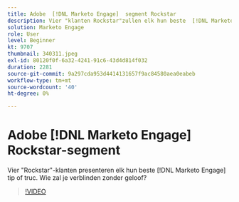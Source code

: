 ```yaml
---
title: Adobe  [!DNL Marketo Engage]  segment Rockstar
description: Vier "klanten Rockstar"zullen elk hun beste  [!DNL Marketo Engage]  uiteinde of truc voorstellen. Wie zal je verblinden zonder geloof?
solution: Marketo Engage
role: User
level: Beginner
kt: 9707
thumbnail: 340311.jpeg
exl-id: 80120f0f-6a32-4241-91c6-43d4d814f032
duration: 2281
source-git-commit: 9a297cda953d4414131657f9ac84580aea0eabeb
workflow-type: tm+mt
source-wordcount: '40'
ht-degree: 0%

---
```


# Adobe [!DNL Marketo Engage] Rockstar-segment

Vier &quot;Rockstar&quot;-klanten presenteren elk hun beste [!DNL Marketo Engage] tip of truc. Wie zal je verblinden zonder geloof?

>[!VIDEO](https://video.tv.adobe.com/v/340311/?quality=12&learn=on)
